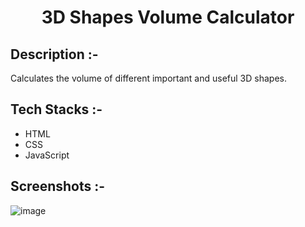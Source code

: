 # <p align="center">3D Shapes Volume Calculator</p>

## Description :-

Calculates the volume of different important and useful 3D shapes.

## Tech Stacks :-

- HTML
- CSS
- JavaScript

## Screenshots :-

![image](https://github.com/Rakesh9100/CalcDiverse/assets/73993775/3eb3a83b-621d-47cb-a331-8a8305fe7add)
